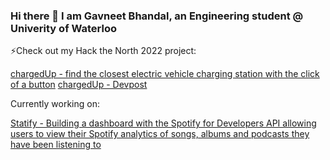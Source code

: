 ### Hi there 👋 I am Gavneet Bhandal, an Engineering student @ Univerity of Waterloo

⚡Check out my Hack the North 2022 project:

<a href="https://chargedup.achchala.repl.co/">chargedUp - find the closest electric vehicle charging station with the click of a button</a>
<a href="https://devpost.com/software/chargedup">chargedUp - Devpost</a>

Currently working on:

<a href="https://github.com/dhruvsharma11/statify">Statify - Building a dashboard with the Spotify for Developers API allowing users to view their Spotify analytics of songs, albums and podcasts they have been listening to </a>



<!--
**gavneetb/gavneetb** is a ✨ _special_ ✨ repository because its `README.md` (this file) appears on your GitHub profile.

Here are some ideas to get you started:

- 🔭 I’m currently working on ...
- 🌱 I’m currently learning ...
- 👯 I’m looking to collaborate on ...
- 🤔 I’m looking for help with ...
- 💬 Ask me about ...
- 📫 How to reach me: ...
- 😄 Pronouns: ...
- ⚡ Fun fact: ...
-->
